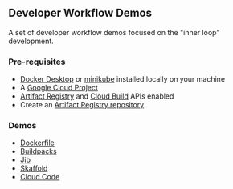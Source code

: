 ## Developer Workflow Demos
A set of developer workflow demos focused on the "inner loop" development.

### Pre-requisites
- [Docker Desktop](https://docs.docker.com/docker-for-windows/kubernetes/) or [minikube](https://github.com/kubernetes/minikube) installed locally on your machine
- A [Google Cloud Project](https://cloud.google.com/resource-manager/docs/creating-managing-projects)
- [Artifact Registry](https://cloud.google.com/artifact-registry/docs/enable-service) and [Cloud Build](https://cloud.google.com/cloud-build/docs/quickstart-build) APIs enabled
- Create an [Artifact Registry repository](https://cloud.google.com/artifact-registry/docs/manage-repos)

### Demos
- [Dockerfile](../../tree/dockerfile)
- [Buildpacks](../../tree/buildpacks)
- [Jib](../../tree/jib)
- [Skaffold](../../tree/skaffold)
- [Cloud Code](../../tree/cloud-code)
